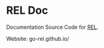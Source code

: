 # REL Doc

Documentation Source Code for [REL](https://github.com/go-rel/rel).

Website: go-rel.github.io/

